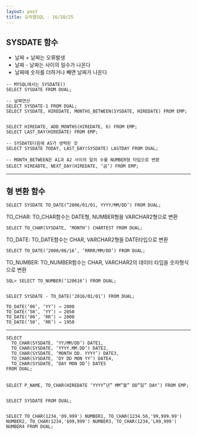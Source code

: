 ```yaml
---
layout: post
title: 오라클SQL - 16/10/25
---
```


## SYSDATE 함수
- 날짜 + 날짜는 오류발생
- 날짜 - 날짜는 사이의 일수가 나온다
- 날짜에 숫자를 더하거나 빼면 날짜가 나온다

```
-- MYSQL에서는 SYSDATE()
SELECT SYSDATE FROM DUAL;

-- 날짜연산
SELECT SYSDATE-1 FROM DUAL; 
SELECT SYSDATE, HIREDATE, MONTHS_BETWEEN(SYSDATE, HIREDATE) FROM EMP;


SELECT HIREDATE, ADD_MONTHS(HIREDATE, 6) FROM EMP;
SELECT LAST_DAY(HIREDATE) FROM EMP;

-- SYSDATE다음에 AS가 생략된 것
SELECT SYSDATE TODAY, LAST_DAY(SYSDATE) LASTDAY FROM DUAL;

-- MONTH_BETWEEN은 A1과 A2 사이의 달의 수를 NUMBER형 타입으로 변환
SELECT HIREADTE, NEXT_DAY(HIREDATE, ‘금’) FROM EMP;
```

---

## 형 변환 함수
    SELECT SYSDATE TO_DATE(“2006/01/01, YYYY/MM/DD’) FROM DUAL;

TO_CHAR: TO_CHAR함수는 DATE형, NUMBER형을 VARCHAR2형으로 변환

    SELECT TO_CHAR(SYSDATE, ‘MONTH’) CHARTEST FROM DUAL;

TO_DATE: TO_DATE함수는 CHAR, VARCHAR2형을 DATE타입으로 변환

    SELECT TO_DATE(‘2000/06/16’, ‘RRRR/MM/DD’) FROM DUAL;

TO_NUMBER: TO_NUMBER함수는 CHAR, VARCHAR2의 데이터 타입을 숫자형식으로 변환

    SQL> SELECT TO_NUMBER(‘120616’) FROM DUAL;


    SELECT SYSDATE - TO_DATE(‘2016/01/01’) FROM DUAL;
    
    TO_DATE(‘00’, ‘YY’) → 2000
    TO_DATE(‘50’, ‘YY’) → 2050
    TO_DATE(‘00’, ‘RR’) → 2000
    TO_DATE(‘50’, ‘RR’) → 1950
----------
    SELECT
      TO_CHAR(SYSDATE, ‘YY/MM/DD’) DATE1,
      TO_CHAR(SYSDATE, ‘YYYY.MM.DD’) DATE2,
      TO_CHAR(SYSDATE, ‘MONTH DD. YYYY’) DATE3,
      TO_CHAR(SYSDATE, ‘DY DD MON YY’) DATE4,
      TO_CHAR(SYSDATE, ‘DAY MON DD’) DATE5
    FROM DUAL;


    SELECT P_NAME, TO_CHAR(HIREDATE ‘YYYY”년” MM”월” DD”일” DAY’) FROM EMP;


    SELECT SYSDATE FROM DUAL;


    SELECT TO_CHAR(1234,'09,999') NUMBER1, TO_CHAR(1234.56,'99,999.99') NUMBER2, TO_CHAR(1234,'$99,999') NUMBER3, TO_CHAR(1234,'L99,999') NUMBER4 FROM DUAL;
